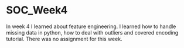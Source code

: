 # SOC_Week4
In week 4 I learned about feature engineering. I learned how to handle missing data in python, how to deal with outliers and covered encoding tutorial.
There was no assignment for this week.
